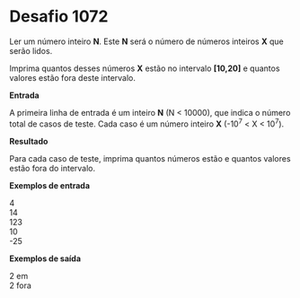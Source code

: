 # Desafio 1072

Ler um número inteiro **N**. Este **N** será o número de números inteiros **X** que serão lidos.

Imprima quantos desses números **X** estão no intervalo **[10,20]** e quantos valores estão fora deste intervalo.

**Entrada**

A primeira linha de entrada é um inteiro **N** (N < 10000), que indica o número total de casos de teste. Cada caso é um número inteiro **X** (-10<sup>7</sup> < X < 10<sup>7</sup>).

**Resultado**

Para cada caso de teste, imprima quantos números estão e quantos valores estão fora do intervalo.

**Exemplos de entrada**

4  
14  
123  
10  
-25

**Exemplos de saída**

2 em  
2 fora